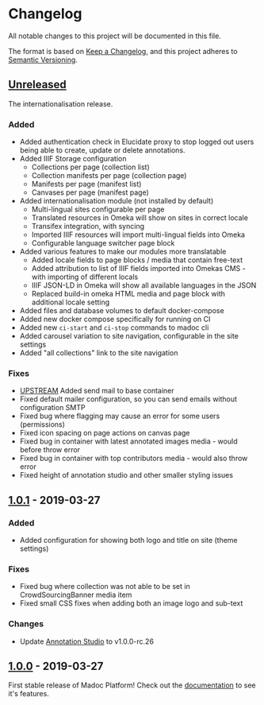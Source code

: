 # Changelog
All notable changes to this project will be documented in this file.

The format is based on [Keep a Changelog](https://keepachangelog.com/en/1.0.0/),
and this project adheres to [Semantic Versioning](https://semver.org/spec/v2.0.0.html).

## [Unreleased](https://github.com/digirati-co-uk/madoc-platform/compare/v1.0.1...master)
The internationalisation release.

### Added
- Added authentication check in Elucidate proxy to stop logged out users being able to create, update or delete annotations.
- Added IIIF Storage configuration
    - Collections per page (collection list)
    - Collection manifests per page (collection page)
    - Manifests per page (manifest list)
    - Canvases per page (manifest page)
- Added internationalisation module (not installed by default)
    - Multi-lingual sites configurable per page
    - Translated resources in Omeka will show on sites in correct locale
    - Transifex integration, with syncing
    - Imported IIIF resources will import multi-lingual fields into Omeka
    - Configurable language switcher page block
- Added various features to make our modules more translatable
    - Added locale fields to page blocks / media that contain free-text
    - Added attribution to list of IIIF fields imported into Omekas CMS - with importing of different locals
    - IIIF JSON-LD in Omeka will show all available languages in the JSON
    - Replaced build-in omeka HTML media and page block with additional locale setting 
- Added files and database volumes to default docker-compose
- Added new docker compose specifically for running on CI
- Added new `ci-start` and `ci-stop` commands to madoc cli
- Added carousel variation to site navigation, configurable in the site settings
- Added "all collections" link to the site navigation

### Fixes
- [UPSTREAM](https://github.com/digirati-co-uk/madoc-omeka-s/commit/b50bdb40fd586f32ae2466862dbe596cb6aeb1f2) Added send mail to base container
- Fixed default mailer configuration, so you can send emails without configuration SMTP
- Fixed bug where flagging may cause an error for some users (permissions)
- Fixed icon spacing on page actions on canvas page
- Fixed bug in container with latest annotated images media - would before throw error
- Fixed bug in container with top contributors media - would also throw error
- Fixed height of annotation studio and other smaller styling issues

## [1.0.1](https://github.com/digirati-co-uk/madoc-platform/compare/v1.0.0...v1.0.1)  - 2019-03-27

### Added
- Added configuration for showing both logo and title on site (theme settings)

### Fixes
- Fixed bug where collection was not able to be set in CrowdSourcingBanner media item
- Fixed small CSS fixes when adding both an image logo and sub-text

### Changes
- Update [Annotation Studio](https://annotation-studio.digirati.com) to v1.0.0-rc.26

## [1.0.0](https://github.com/digirati-co-uk/madoc-platform/releases/tag/v1.0.0) - 2019-03-27
First stable release of Madoc Platform!
Check out the [documentation](https://madoc.netlify.com) to see it's features.
